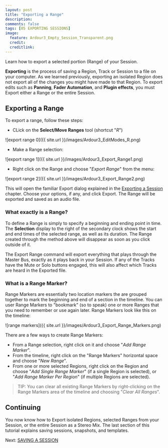 ```yaml
---
layout: post
title: "Exporting a Range"
description:
comments: false 
tags: [05 EXPORTING SESSIONS]
image:
  feature: Ardour3_Empty_Session_Transparent.png
  credit:  
  creditlink:  
---
```


Learn how to export a selected portion (Range) of your Session.

**Exporting** is the process of saving a Region, Track or Session to a
file on your computer. As we learned previously, exporting an isolated Region does
not export all of the changes you might have made to that Region. To
export edits such as **Panning**, **Fader Automation**, and **Plugin effects**,
you must Export either a Range or the entire Session.

## Exporting a Range

To export a range, follow these steps:

* CLick on the **Select/Move Ranges** tool (shortcut "*R*")

![export range 0]({{ site.url }}/images/Ardour3_EditModes_R.png)

* Make a Range selection:

![export range 1]({{ site.url }}/images/Ardour3_Export_Range1.png)

* Right click on the Range and choose "*Export Range*" from the menu:

![export range 2]({{ site.url }}/images/Ardour3_Export_Range2.png)

This will open the familiar Export dialog explained in the [Exporting a Session](../exporting-a-session) chapter. Choose your options, if any, and click Export. The Range will be exported and saved as an audio file.

### What exactly is a Range?
To define a Range is simply to specify a beginning and ending point in time. The **Selection** display to the right of the secondary clock shows the start and end times of the selected range, as well as its duration. The Range created through the method above will disappear as soon as you click outside of it.

The Export Range command will export everything that plays through the Master Bus, exactly as it plays back in
your Session. If any of the Tracks have the Mute or Solo buttons engaged, this will also affect which Tracks are heard in the Exported file.

### What is a Range Marker? 
Range Markers are essentially two location markers the are grouped together to mark the beginning and end of a section in the timeline. You can user Range Markers to "bookmark" (so to speak) one or more Ranges that you need to remember or use again later. Range Markers look like this on the timeline:

![range markers]({{ site.url }}/images/Ardour3_Export_Range_Markers.png)

There are a few ways to create Range Markers:

* From a Range selection, right click on it and choose "*Add Range Marker*".
* From the timeline, right click on the "Range Markers" horizontal space and choose "*New Range*".
* From one or more selected Regions, right click on the Region and choose "*Add Single Range Marker*" (if a single Region is selected), or "*Add Range Marker Per Region*" (if multiple Regions are selected).

> TIP: You can clear all existing Range Markers by right-clicking on the Range Markers area of the timeline and choosing "*Clear All Ranges*".

## Continuing 

You now know how to Export isolated Regions, selected Ranges from your Session, or the entire Session as a Stereo Mix. The last section of this tutorial explains saving sessions, snapshots, and templates.

Next: [SAVING A SESSION](../saving-a-session)
